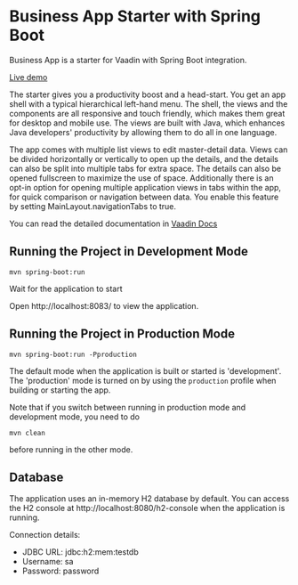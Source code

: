 # Business App Starter with Spring Boot

Business App is a starter for Vaadin with Spring Boot integration. 

[Live demo](https://labs.vaadin.com/business/)

The starter gives you a productivity boost and a head-start. You get an app shell with a typical hierarchical left-hand menu. The shell, the views and the components are all responsive and touch friendly, which makes them great for desktop and mobile use. The views are built with Java, which enhances Java developers' productivity by allowing them to do all in one language.

The app comes with multiple list views to edit master-detail data. Views can be divided horizontally or vertically to open up the details, and the details can also be split into multiple tabs for extra space. The details can also be opened fullscreen to maximize the use of space. Additionally there is an opt-in option for opening multiple application views in tabs within the app, for quick comparison or navigation between data. You enable this feature by setting MainLayout.navigationTabs to true.

You can read the detailed documentation in [Vaadin Docs](https://vaadin.com/docs/business-app/overview.html)

## Running the Project in Development Mode

```
mvn spring-boot:run
```

Wait for the application to start

Open http://localhost:8083/ to view the application.

## Running the Project in Production Mode

```
mvn spring-boot:run -Pproduction
```

The default mode when the application is built or started is 'development'. The 'production' mode is turned on by using the `production` profile when building or starting the app.

Note that if you switch between running in production mode and development mode, you need to do
```
mvn clean
```
before running in the other mode.

## Database

The application uses an in-memory H2 database by default. You can access the H2 console at http://localhost:8080/h2-console when the application is running.

Connection details:
- JDBC URL: jdbc:h2:mem:testdb
- Username: sa
- Password: password
